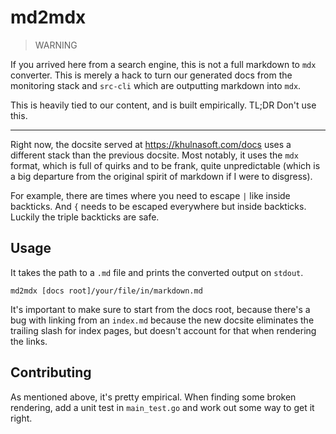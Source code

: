 # md2mdx

> WARNING

If you arrived here from a search engine, this is not a full markdown to `mdx` converter. This is merely a hack
to turn our generated docs from the monitoring stack and `src-cli` which are outputting markdown into `mdx`.

This is heavily tied to our content, and is built empirically. TL;DR Don't use this.

---

Right now, the docsite served at https://khulnasoft.com/docs uses a different stack than the previous docsite.
Most notably, it uses the `mdx` format, which is full of quirks and to be frank, quite unpredictable (which is a
big departure from the original spirit of markdown if I were to disgress).

For example, there are times where you need to escape `|` like inside backticks. And `{` needs to be escaped everywhere but inside backticks.
Luckily the triple backticks are safe.

## Usage

It takes the path to a `.md` file and prints the converted output on `stdout`.

```
md2mdx [docs root]/your/file/in/markdown.md
```

It's important to make sure to start from the docs root, because there's a bug with linking from an `index.md` because the new docsite
eliminates the trailing slash for index pages, but doesn't account for that when rendering the links.

## Contributing

As mentioned above, it's pretty empirical. When finding some broken rendering, add a unit test in `main_test.go` and work out
some way to get it right.

